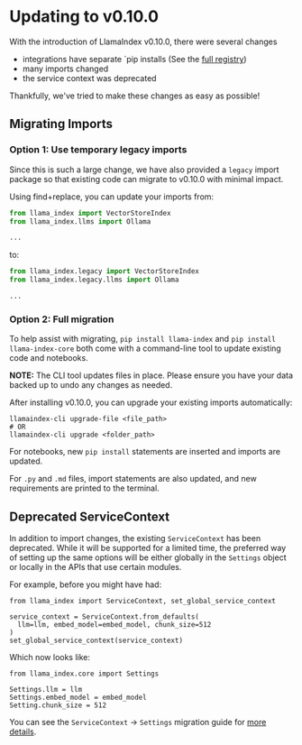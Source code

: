 # Updating to v0.10.0

With the introduction of LlamaIndex v0.10.0, there were several changes

- integrations have separate `pip installs (See the [full registry](https://pretty-sodium-5e0.notion.site/ce81b247649a44e4b6b35dfb24af28a6?v=53b3c2ced7bb4c9996b81b83c9f01139))
- many imports changed
- the service context was deprecated

Thankfully, we've tried to make these changes as easy as possible!

## Migrating Imports

### Option 1: Use temporary legacy imports

Since this is such a large change, we have also provided a `legacy` import package so that existing code can migrate to v0.10.0 with minimal impact.

Using find+replace, you can update your imports from:

```python
from llama_index import VectorStoreIndex
from llama_index.llms import Ollama

...
```

to:

```python
from llama_index.legacy import VectorStoreIndex
from llama_index.legacy.llms import Ollama

...
```

### Option 2: Full migration

To help assist with migrating, `pip install llama-index` and `pip install llama-index-core` both come with a command-line tool to update existing code and notebooks.

**NOTE:** The CLI tool updates files in place. Please ensure you have your data backed up to undo any changes as needed.

After installing v0.10.0, you can upgrade your existing imports automatically:

```
llamaindex-cli upgrade-file <file_path>
# OR
llamaindex-cli upgrade <folder_path>
```

For notebooks, new `pip install` statements are inserted and imports are updated.

For `.py` and `.md` files, import statements are also updated, and new requirements are printed to the terminal.

## Deprecated ServiceContext

In addition to import changes, the existing `ServiceContext` has been deprecated. While it will be supported for a limited time, the preferred way of setting up the same options will be either globally in the `Settings` object or locally in the APIs that use certain modules.

For example, before you might have had:

```
from llama_index import ServiceContext, set_global_service_context

service_context = ServiceContext.from_defaults(
  llm=llm, embed_model=embed_model, chunk_size=512
)
set_global_service_context(service_context)
```

Which now looks like:

```
from llama_index.core import Settings

Settings.llm = llm
Settings.embed_model = embed_model
Setting.chunk_size = 512
```

You can see the `ServiceContext` -> `Settings` migration guide for [more details](../module_guides/supporting_modules/service_context_migration.md).
